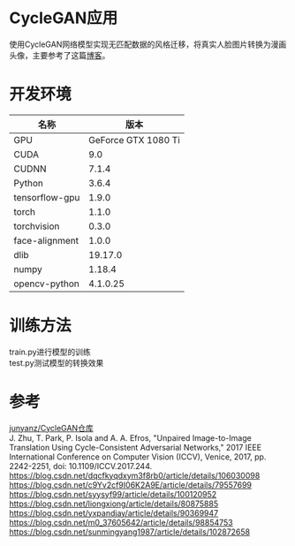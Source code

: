 # CycleGAN应用
使用CycleGAN网络模型实现无匹配数据的风格迁移，将真实人脸图片转换为漫画头像，主要参考了这篇[博客](https://blog.csdn.net/dqcfkyqdxym3f8rb0/article/details/106030098)。
# 开发环境
|名称| 版本|
| ------|------|
|GPU|GeForce GTX 1080 Ti|
|CUDA	|9.0|
|CUDNN	|7.1.4|
|Python	|3.6.4|
|tensorflow-gpu	|1.9.0|
|torch	|1.1.0|
|torchvision	|0.3.0|
|face-alignment	|1.0.0|
|dlib	|19.17.0|
|numpy	|1.18.4|
|opencv-python	|4.1.0.25|
# 训练方法
train.py进行模型的训练<br>
test.py测试模型的转换效果
# 参考
[junyanz/CycleGAN仓库](https://github.com/junyanz/CycleGAN)<br>
J. Zhu, T. Park, P. Isola and A. A. Efros, "Unpaired Image-to-Image Translation Using Cycle-Consistent Adversarial Networks," 2017 IEEE International Conference on Computer Vision (ICCV), Venice, 2017, pp. 2242-2251, doi: 10.1109/ICCV.2017.244.<br>
https://blog.csdn.net/dqcfkyqdxym3f8rb0/article/details/106030098<br>
https://blog.csdn.net/c9Yv2cf9I06K2A9E/article/details/79557699<br>
https://blog.csdn.net/syysyf99/article/details/100120952<br>
https://blog.csdn.net/liongxiong/article/details/80875885<br>
https://blog.csdn.net/yxpandjay/article/details/90369947<br>
https://blog.csdn.net/m0_37605642/article/details/98854753<br>
https://blog.csdn.net/sunmingyang1987/article/details/102872658<br>

